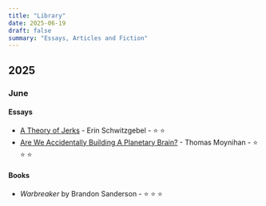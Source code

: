```yaml
---
title: "Library"
date: 2025-06-19
draft: false
summary: "Essays, Articles and Fiction"
---
```

## 2025
### June

#### Essays
- [A Theory of Jerks](https://aeon.co/essays/so-you-re-surrounded-by-idiots-guess-who-the-real-jerk-is) - Erin Schwitzgebel - ⭐️ ⭐️
- [Are We Accidentally Building A Planetary Brain?](https://www.noemamag.com/are-we-accidentally-building-a-planetary-brain/) - Thomas Moynihan - ⭐️ ⭐️ ⭐️

#### Books
- *Warbreaker* by Brandon Sanderson - ⭐️ ⭐️ ⭐️
